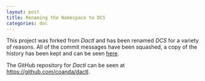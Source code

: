 ```yaml
---
layout: post
title: Renaming the Namespace to DCS
categories: doc
---
```


This project was forked from _Dactl_ and has been renamed _DCS_ for a variety of
reasons. All of the commit messages have been squashed, a copy of the history
has been kept and can be seen [here](History.md).

The GitHub repository for _Dactl_ can be seen at
https://github.com/coanda/dactl.
